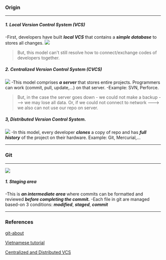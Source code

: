 ### Origin
___
##### 1. Local Version Control System (VCS)
-First, developers have built ***local VCS*** that contains a ***simple database*** to stores all changes.
![](https://viblo.asia/uploads/611c2af8-2b1b-4070-a7a1-0675b3ef80e1.png)
> But, this model can't still resolve how to connect/exchange codes of developers together.
##### 2. Centralized Version Control System (CVCS)
![](https://miro.medium.com/max/1400/1*GgaGcwh5L246YcU5NVDA5A.png)
-This model comprises ***a server*** that stores entire projects. Programmers can work (commit, pull, update,...) on that server.
-Example: SVN, Perforce.
> But, in the case the server goes down - we could not make a backup ---> we may lose all data.
> Or, if we could not connect to network ---> we also can not use our repo on server.
##### 3, Distributed Version Control System.
![](https://miro.medium.com/max/1400/1*CEyiDu_mQ5u9NI0Fr2pSdA.png)
-In this model, every developer ***clones*** a copy of repo and has ***full history*** of the project on their hardware.
Example: Git, Mercurial,...
___
### Git
___
![](https://git-scm.com/images/about/index1@2x.png)
##### 1. Staging area
-This is ***an intermediate area*** where commits can be formatted and reviewed ***before completing the commit.***
-Each file in git are managed based-on 3 conditions: ***modified***, ***staged***, ***commit***
___
### References
[git-about](https://git-scm.com/about)

[Vietnamese tutorial](https://viblo.asia/p/git-hoc-nghiem-tuc-mot-lan-phan-1-OeVKBo6JZkW)

[Centralized and Distributed VCS](https://medium.com/faun/centralized-vs-distributed-version-control-systems-a135091299f0)
